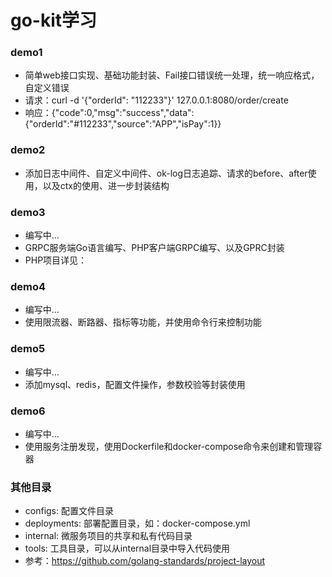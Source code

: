 # go-kit学习

### demo1
- 简单web接口实现、基础功能封装、Fail接口错误统一处理，统一响应格式，自定义错误
- 请求：curl -d '{"orderId": "112233"}' 127.0.0.1:8080/order/create
- 响应：{"code":0,"msg":"success","data":{"orderId":"#112233","source":"APP","isPay":1}}

### demo2
- 添加日志中间件、自定义中间件、ok-log日志追踪、请求的before、after使用，以及ctx的使用、进一步封装结构

### demo3
- 编写中...
- GRPC服务端Go语言编写、PHP客户端GRPC编写、以及GPRC封装
- PHP项目详见：

### demo4
- 编写中...
- 使用限流器、断路器、指标等功能，并使用命令行来控制功能

### demo5
- 编写中...
- 添加mysql、redis，配置文件操作，参数校验等封装使用

### demo6
- 编写中...
- 使用服务注册发现，使用Dockerfile和docker-compose命令来创建和管理容器

### 其他目录
- configs: 配置文件目录
- deployments: 部署配置目录，如：docker-compose.yml 
- internal: 微服务项目的共享和私有代码目录
- tools: 工具目录，可以从internal目录中导入代码使用
- 参考：https://github.com/golang-standards/project-layout
